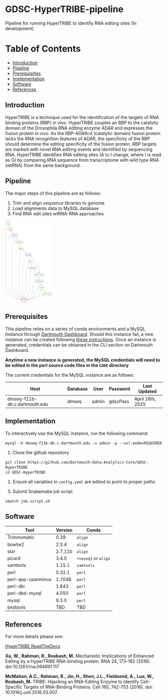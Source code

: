 # GDSC-HyperTRIBE-pipeline
Pipeline for running HyperTRIBE to identify RNA editing sites (In development)

# Table of Contents
- [Introduction](#introduction)
- [Pipeline](#pipeline)
- [Prerequisities](#prerequisites)
- [Implementation](#implementation)
- [Software](#software)
- [References](#references)


## Introduction
HyperTRIBE is a technique used for the identification of the targets of RNA binding proteins (RBP) in vivo. HyperTRIBE couples an RBP to the catalytic domain of the Drosophila RNA editing enzyme ADAR and expresses the fusion protein in vivo. As the RBP-ADARcd (catalytic domain) fusion protein lacks the RNA recognition features of ADAR, the specificity of the RBP should determine the editing specificity of the fusion protein. RBP targets are marked with novel RNA editing events and identified by sequencing RNA. HyperTRIBE identifies RNA editing sites (A to I change, where I is read as G) by comparing RNA sequence from transcriptome with wild type RNA (wtRNA) from the same background. 

## Pipeline
The major steps of this pipeline are as follows:

1. Trim and align sequence libraries to genome
2. Load alignments data to MySQL database
3. Find RNA edit sites wtRNA-RNA approaches

<img src="img/rulegraph.png" alt="Alt text" width="30%"/>

## Prerequisites
This pipeline relies on a series of conda environments and a MySQL Instance through [Dartmouth Dashboard](https://dashboard.dartmouth.edu/login?ticket=ST-53352-NHRbCfD1GUAsNsEkc4n9NgHRZYs-localhost). Should this instance fail, a new instance can be created following [these instructions](https://services.dartmouth.edu/TDClient/1806/Portal/KB/ArticleDet?ID=150826). Once an instance is generated, credentials can be obtained in the CLI section on Dartmouth Dashboard. 

**Anytime a new instance is generated, the MySQL credentials will need to be edited in the perl source code files in the `CODE` directory**

The current credentials for the MySQL instance are as follows:

|Host|Database|User|Password|Last Updated|
|----|--------|----|--------|------------|
|dmseq-f11b-db.c.dartmouth.edu|dmseq|admin|gdscPass|April 26th, 2025|



## Implementation

To interactively use the MySQL instance, run the following command:
```{shell}
mysql -h dmseq-f11b-db.c.dartmouth.edu -u admin -p --ssl-mode=REQUIRED
```

1. Clone the github repository

```shell
git clone https://github.com/Dartmouth-Data-Analytics-Core/GDSC-HyperTRIBE
cd GDSC-HyperTRIBE
```

2. Ensure all variables in `config.yaml` are edited to point to proper paths

3. Submit Snakemake job script

```shell
sbatch job.script.sh
```

## Software
|Tool|Version|Conda|
|----|-------|-----|
|Trimmomatic|0.39|`align`|
|bowtie2|2.5.4|`align`|
|star|2.7.11b|`align`|
|picard|3.4.0|`rnaseq1` or `align`|
|samtools|1.15.1|`samtools`|
|perl|5.32.1|`perl`|
|perl-app-cpanminus|1.7048|`perl`|
|perl-dbi|1.643|`perl`|
|perl-dbd-mysql|4.050|`perl`|
|mysql|9.3.0|`perl`|
|bedtools|TBD|TBD|

## References
For more details please see:

[HyperTRIBE ReadTheDocs](https://hypertribe.readthedocs.io/en/latest/index.html)

**Xu, W., Rahman, R., Rosbash, M.** Mechanistic Implications of Enhanced Editing by a HyperTRIBE RNA-binding protein. RNA 24, 173-182 (2018). doi:10.1261/rna.064691.117

**McMahon, A.C., Rahman, R., Jin, H., Shen, J.L., Fieldsend, A., Luo, W., Rosbash, M.** TRIBE: Hijacking an RNA-Editing Enzyme to Identify Cell-Specific Targets of RNA-Binding Proteins. Cell 165, 742-753 (2016). doi: 10.1016/j.cell.2016.03.007.

